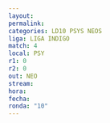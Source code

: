 ```yaml
---
layout: 
permalink: 
categories: LD10 PSYS NEOS
liga: LIGA INDIGO
match: 4
local: PSY
r1: 0
r2: 0
out: NEO
stream: 
hora: 
fecha: 
ronda: "10"
---
```

